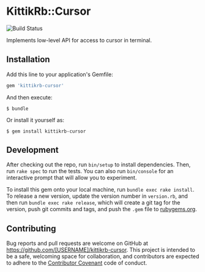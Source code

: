 # KittikRb::Cursor

![Build Status](https://img.shields.io/travis/kittikrb/cursor.svg)

Implements low-level API for access to cursor in terminal.

## Installation

Add this line to your application's Gemfile:

```ruby
gem 'kittikrb-cursor'
```

And then execute:

    $ bundle

Or install it yourself as:

    $ gem install kittikrb-cursor

## Development

After checking out the repo, run `bin/setup` to install dependencies. Then, run `rake spec` to run the tests. You can also run `bin/console` for an interactive prompt that will allow you to experiment.

To install this gem onto your local machine, run `bundle exec rake install`. To release a new version, update the version number in `version.rb`, and then run `bundle exec rake release`, which will create a git tag for the version, push git commits and tags, and push the `.gem` file to [rubygems.org](https://rubygems.org).

## Contributing

Bug reports and pull requests are welcome on GitHub at https://github.com/[USERNAME]/kittikrb-cursor. This project is intended to be a safe, welcoming space for collaboration, and contributors are expected to adhere to the [Contributor Covenant](contributor-covenant.org) code of conduct.
